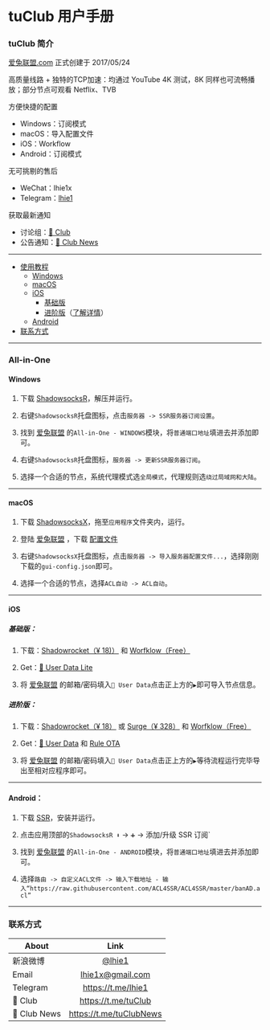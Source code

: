 # tuClub 用户手册

### tuClub 简介

[爱兔联盟.com](https://xn--h5qz41fzgdxxl.com) 正式创建于 2017/05/24

高质量线路 + 独特的TCP加速：均通过 YouTube 4K 测试，8K 同样也可流畅播放；部分节点可观看 Netflix、TVB

方便快捷的配置
* Windows：订阅模式
* macOS：导入配置文件
* iOS：Workflow
* Android：订阅模式

无可挑剔的售后
* WeChat：lhie1x
* Telegram：[lhie1](https://t.me/lhie1)

获取最新通知
* 讨论组：[🐰 Club](https://t.me/tuClub)
* 公告通知：[🐰 Club News](https://t.me/tuClubNews)

---

* [使用教程](#all-in-one)
    * [Windows](#windows)
    * [macOS](#macos)
    * [iOS](#ios)
    	* [基础版](#基础版)
    	* [进阶版](#进阶版)（[了解详情](https://github.com/lhie1/Surge/blob/master/README.md)）
    * [Android](#android)
* [联系方式](#联系方式)

---

### All-in-One
#### Windows

1. 下载 [ShadowsocksR](https://xn--h5qz41fzgdxxl.com/ssr-download/ssr-win.7z)，解压并运行。

2. 右键`ShadowsocksR`托盘图标，点击`服务器 -> SSR服务器订阅设置`。

3. 找到 [爱兔联盟](https://xn--h5qz41fzgdxxl.com/user) 的`All-in-One - WINDOWS`模块，将`普通端口地址`填进去并添加即可。

4. 右键`ShadowsocksR`托盘图标，`服务器 -> 更新SSR服务器订阅`。

5. 选择一个合适的节点，系统代理模式选`全局模式`，代理规则选`绕过局域网和大陆`。

---

#### macOS

1. 下载 [ShadowsocksX](https://xn--h5qz41fzgdxxl.com/ssr-download/ssr-mac.dmg)，拖至`应用程序`文件夹内，运行。

2. 登陆 [爱兔联盟](https://xn--h5qz41fzgdxxl.com/user) ，下载 [配置文件](https://xn--h5qz41fzgdxxl.com/user/getpcconf?without_mu=0)

3. 右键`ShadowsocksX`托盘图标，点击`服务器 -> 导入服务器配置文件...`，选择刚刚下载的`gui-config.json`即可。

4. 选择一个合适的节点，选择`ACL自动 -> ACL自动`。

---

#### iOS

##### 基础版：

1. 下载：[Shadowrocket（¥ 18)）](https://appsto.re/cn/UDjM3.i) 和 [Worfklow（Free）](https://appsto.re/cn/2IzJ2.i) 

2. Get：[🐰 User Data Lite](https://workflow.is/workflows/498bfd1f75ef4585a1eed11cbad49975)

3. 将 [爱兔联盟](https://xn--h5qz41fzgdxxl.com/user) 的邮箱/密码填入`🐰 User Data`点击正上方的`▶️`即可导入节点信息。

##### 进阶版：

1. 下载：[Shadowrocket（¥ 18）](https://appsto.re/cn/UDjM3.i) 或 [Surge（¥ 328）](https://appsto.re/cn/D0Q_9.i) 和 [Worfklow（Free）](https://appsto.re/cn/2IzJ2.i) 

2. Get：[🐰 User Data](https://workflow.is/workflows/6bb238dc6ddd44abb882ebe09f40cc9e) 和 [Rule OTA](https://workflow.is/workflows/4caa1c35ea1a406680abb7e269cdc3a0) 

3. 将 [爱兔联盟](https://xn--h5qz41fzgdxxl.com/user) 的邮箱/密码填入`🐰 User Data`点击正上方的`▶️`等待流程运行完毕导出至相对应程序即可。

---

#### Android：

1. 下载 [SSR](https://xn--h5qz41fzgdxxl.com/ssr-download/ssr-android.apk)，安装并运行。

2. 点击应用顶部的`ShadowsocksR ⬇️` -> `➕` -> 添加/升级 SSR 订阅`

3. 找到 [爱兔联盟](https://xn--h5qz41fzgdxxl.com/user) 的`All-in-One - ANDROID`模块，将`普通端口地址`填进去并添加即可。

4. 选择`路由 -> 自定义ACL文件 -> 输入下载地址 - 输入“https://raw.githubusercontent.com/ACL4SSR/ACL4SSR/master/banAD.acl”`

---

### 联系方式

About | Link |
---------|:---------:
新浪微博 | [@lhie1](http://www.weibo.com/1748625493)
Email| lhie1x@gmail.com
Telegram| https://t.me/lhie1
🐰 Club| https://t.me/tuClub
🐰 Club News| https://t.me/tuClubNews
